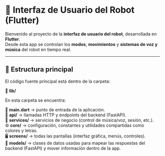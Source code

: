 # 🤖 Interfaz de Usuario del Robot (Flutter)

Bienvenido al proyecto de la **interfaz de usuario del robot**, desarrollada en **Flutter**.  
Desde esta app se controlan los **modos**, **movimientos** y **sistemas de voz y música** del robot en tiempo real.

---

## 📂 Estructura principal

El código fuente principal está dentro de la carpeta:

📁 **lib/**

En esta carpeta se encuentra:

🧭 **main.dart** → punto de entrada de la aplicación.  
📡 **api/** → llamadas HTTP y endpoints del backend (FastAPI).  
🔧 **services/** → servicios de negocio (control de música/voz, sesión, etc.).  
⚙️ **core/** → configuración, constantes y utilidades compartidas como colores y letras.  
🖥️ **screens/** → todas las pantallas (interfaz gráfica, menús, controles).  
🧩 **models/** → clases de datos usadas para mapear las respuestas del backend (FastAPI) y mover información dentro de la app.
